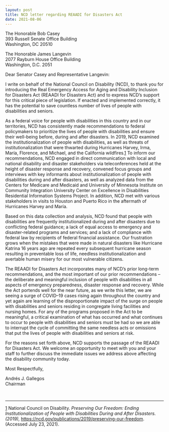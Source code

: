 ```yaml
---
layout: post
title: NCD letter regarding REAADI for Disasters Act
date: 2021-08-06
---
```

The Honorable Bob Casey\
393 Russell Senate Office Building\
Washington, DC 20510

The Honorable James Langevin\
2077 Rayburn House Office Building\
Washington, D.C. 2051

Dear Senator Casey and Representative Langevin:

I write on behalf of the National Council on Disability (NCD), to thank you for introducing the Real Emergency Access for Aging and Disability Inclusion for Disasters Act (REAADI for Disasters Act) and to express NCD’s support for this critical piece of legislation. If enacted and implemented correctly, it has the potential to save countless number of lives of people with disabilities and seniors.

As a federal voice for people with disabilities in this country and in our territories, NCD has consistently made recommendations to federal policymakers to prioritize the lives of people with disabilities and ensure their well-being before, during and after disasters. In 2019, NCD examined the institutionalization of people with disabilities, as well as threats of institutionalization that were thwarted during Hurricanes Harvey, Irma, María, Florence, and Michael, and the California wildfires.[1](https://ncd.gov/publications/2021/ncd-letter-regarding-reaadi-disasters-act#_ftn1) To inform our recommendations, NCD engaged in direct communication with local and national disability and disaster stakeholders via teleconferences held at the height of disaster response and recovery, convened focus groups and interviews with key informants about institutionalization of people with disabilities during and after disasters, as well as analyzed data from the Centers for Medicare and Medicaid and University of Minnesota Institute on Community Integration University Center on Excellence in Disabilities Residential Information Systems Project. In addition, NCD met with various stakeholders in visits to Houston and Puerto Rico in the aftermath of Hurricanes Harvey and María.

Based on this data collection and analysis, NCD found that people with disabilities are frequently institutionalized during and after disasters due to conflicting federal guidance; a lack of equal access to emergency and disaster-related programs and services; and a lack of compliance with federal law by recipients of federal financial assistance. Our frustration grows when the mistakes that were made in natural disasters like Hurricane Katrina 16 years ago are repeated every subsequent hurricane season resulting in preventable loss of life, needless institutionalization and avertable human misery for our most vulnerable citizens.

The REAADI for Disasters Act incorporates many of NCD’s prior long-term recommendations, and the most important of our prior recommendations – the deliberate and meaningful inclusion of people with disabilities in all aspects of emergency preparedness, disaster response and recovery. While the Act portends well for the near future, as we write this letter, we are seeing a surge of COVID–19 cases rising again throughout the country and yet again are learning of the disproportionate impact of the surge on people with disabilities and seniors residing in congregate living facilities and nursing homes. For any of the programs proposed in the Act to be meaningful, a critical examination of what has occurred and what continues to occur to people with disabilities and seniors must be had so we are able to interrupt the cycle of committing the same needless acts or omissions that put the lives of people with disabilities and seniors at risk.

For the reasons set forth above, NCD supports the passage of the REAADI for Disasters Act. We welcome an opportunity to meet with you and your staff to further discuss the immediate issues we address above affecting the disability community today.  

Most Respectfully,

Andrés J. Gallegos\
Chairman

 

- - -

[1](https://ncd.gov/publications/2021/ncd-letter-regarding-reaadi-disasters-act#_ftnref1) National Council on Disability. *Preserving Our Freedom: Ending Institutionalization of People with Disabilities During and After Disasters. (2019),* <https://ncd.gov/publications/2019/preserving-our-freedom>. (Accessed July 23, 2021).
